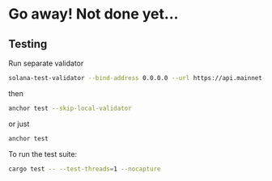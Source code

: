# Go away! Not done yet... 

## Testing
Run separate validator
``` bash
solana-test-validator --bind-address 0.0.0.0 --url https://api.mainnet-beta.solana.com --ledger .anchor/test-ledger --rpc-port 8899 --clone 7UVimffxr9ow1uXYxsr4LHAcV58mLzhmwaeKvJ1pjLiE --reset
```
then
```bash
anchor test --skip-local-validator
```

or just 
``` bash
anchor test
```

To run the test suite:
```bash
cargo test -- --test-threads=1 --nocapture
```